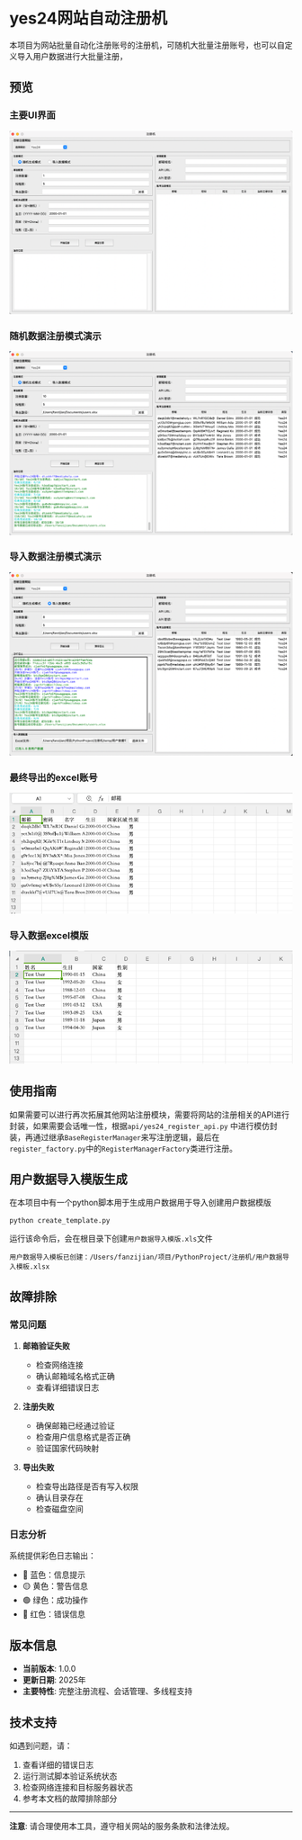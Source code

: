 # yes24网站自动注册机

本项目为网站批量自动化注册账号的注册机，可随机大批量注册账号，也可以自定义导入用户数据进行大批量注册，

## 预览
### 主要UI界面
![img.png](doc/img.png)

### 随机数据注册模式演示
![img.png](doc/img2.png)

### 导入数据注册模式演示
![img.png](doc/img3.png)

### 最终导出的excel账号
![img.png](doc/img4.png)

### 导入数据excel模版
![img.png](doc/img5.png)

## 使用指南
如果需要可以进行再次拓展其他网站注册模块，需要将网站的注册相关的API进行封装，如果需要会话唯一性，根据`api/yes24_register_api.py`
中进行模仿封装，再通过继承`BaseRegisterManager`来写注册逻辑，最后在`register_factory.py`中的`RegisterManagerFactory`类进行注册。


## 用户数据导入模版生成
在本项目中有一个python脚本用于生成用户数据用于导入创建用户数据模版
```shell
python create_template.py
```

运行该命令后，会在根目录下创建`用户数据导入模版.xls`文件
```
用户数据导入模板已创建：/Users/fanzijian/项目/PythonProject/注册机/用户数据导入模板.xlsx
```


## 故障排除

### 常见问题

1. **邮箱验证失败**
   - 检查网络连接
   - 确认邮箱域名格式正确
   - 查看详细错误日志

2. **注册失败**
   - 确保邮箱已经通过验证
   - 检查用户信息格式是否正确
   - 验证国家代码映射

3. **导出失败**
   - 检查导出路径是否有写入权限
   - 确认目录存在
   - 检查磁盘空间

### 日志分析
系统提供彩色日志输出：
- 🔵 蓝色：信息提示
- 🟡 黄色：警告信息
- 🟢 绿色：成功操作
- 🔴 红色：错误信息

## 版本信息

- **当前版本**: 1.0.0
- **更新日期**: 2025年
- **主要特性**: 完整注册流程、会话管理、多线程支持

## 技术支持

如遇到问题，请：
1. 查看详细的错误日志
2. 运行测试脚本验证系统状态
3. 检查网络连接和目标服务器状态
4. 参考本文档的故障排除部分

---

**注意**: 请合理使用本工具，遵守相关网站的服务条款和法律法规。